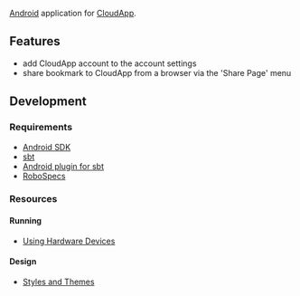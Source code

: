 [Android](http://www.android.com/) application for [CloudApp](http://getcloudapp.com/).

## Features

* add CloudApp account to the account settings
* share bookmark to CloudApp from a browser via the 'Share Page' menu

## Development

### Requirements

* [Android SDK](http://developer.android.com/sdk/index.html)
* [sbt](https://github.com/harrah/xsbt)
* [Android plugin for sbt](https://github.com/sdb/android-plugin)
* [RoboSpecs](https://github.com/sdb/robospecs)

### Resources

#### Running

* [Using Hardware Devices](http://developer.android.com/guide/developing/device.html)

#### Design

* [Styles and Themes](http://developer.android.com/guide/topics/ui/themes.html)
